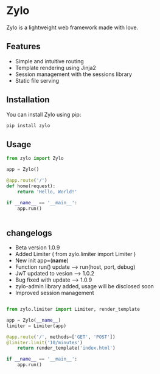 # Zylo

Zylo is a lightweight web framework made with love.

## Features

- Simple and intuitive routing
- Template rendering using Jinja2
- Session management with the sessions library
- Static file serving

## Installation

You can install Zylo using pip:


```bash
pip install zylo

```

## Usage

```python
from zylo import Zylo

app = Zylo()

@app.route('/')
def home(request):
    return 'Hello, World!'

if __name__ == '__main__':
    app.run()
 
```

## changelogs

- Beta version 1.0.9
- Added Limiter ( from zylo.limiter import Limiter )
- New init app=(__name__)
- Function run() update --> run(host, port, debug)
- JwT updated to vesion --> 1.0.2
- Bug fixed with update --> 1.0.9
- zylo-admin library added, usage will be disclosed soon
- Improved session management


```python

from zylo.limiter import Limiter, render_template

app = Zylo(__name__)
limiter = Limiter(app)

@app.route('/', methods=['GET', 'POST'])
@limiter.limit('10/minutes')
    return render_template('index.html')

if __name__ == '__main__':
    app.run()

```